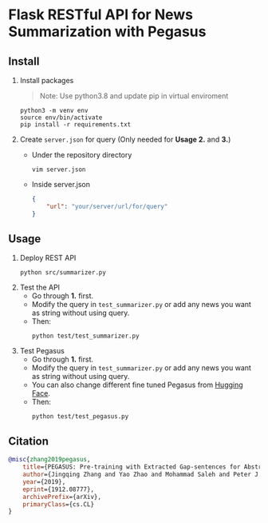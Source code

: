 # Flask RESTful API for News Summarization with Pegasus

## Install
1. Install packages

    > Note: Use python3.8 and update pip in virtual enviroment
    ```console
    python3 -m venv env
    source env/bin/activate
    pip install -r requirements.txt
    ```
2. Create `server.json` for query (Only needed for **Usage 2.** and **3.**)
    * Under the repository directory
        ```console
        vim server.json
        ```
    
    * Inside server.json
        ```json
        {
            "url": "your/server/url/for/query"
        }
        ```

## Usage
1. Deploy REST API
    ```console
    python src/summarizer.py
    ```
2. Test the API
    * Go through **1.** first.
    * Modify the query in `test_summarizer.py` or add any news you want as string without using query.
    * Then:
        ```console
        python test/test_summarizer.py
        ```
3. Test Pegasus
    * Go through **1.** first.
    * Modify the query in `test_summarizer.py` or add any news you want as string without using query.
    * You can also change different fine tuned Pegasus from [Hugging Face](https://huggingface.co/models?pipeline_tag=summarization). 
    * Then:
        ```console
        python test/test_pegasus.py
        ```

## Citation
```bibtex
@misc{zhang2019pegasus,
    title={PEGASUS: Pre-training with Extracted Gap-sentences for Abstractive Summarization},
    author={Jingqing Zhang and Yao Zhao and Mohammad Saleh and Peter J. Liu},
    year={2019},
    eprint={1912.08777},
    archivePrefix={arXiv},
    primaryClass={cs.CL}
}
```
